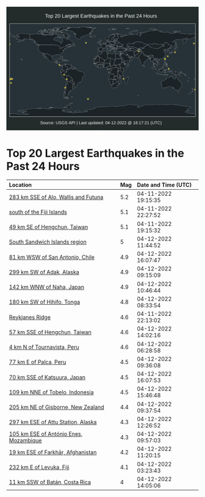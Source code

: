 ![Map](./map.png)

# Top 20 Largest Earthquakes in the Past 24 Hours

| Location | Mag | Date and Time (UTC) |
|:---|:---|:---|
| [283 km SSE of Alo, Wallis and Futuna](https://earthquake.usgs.gov/earthquakes/eventpage/us7000h1bs) | 5.2 | 04-11-2022 19:15:35 |
| [south of the Fiji Islands](https://earthquake.usgs.gov/earthquakes/eventpage/us7000h1dj) | 5.1 | 04-11-2022 22:27:52 |
| [49 km SE of Hengchun, Taiwan](https://earthquake.usgs.gov/earthquakes/eventpage/us7000h1bq) | 5.1 | 04-11-2022 19:15:32 |
| [South Sandwich Islands region](https://earthquake.usgs.gov/earthquakes/eventpage/us7000h1gn) | 5 | 04-12-2022 11:44:52 |
| [81 km WSW of San Antonio, Chile](https://earthquake.usgs.gov/earthquakes/eventpage/us7000h1hk) | 4.9 | 04-12-2022 16:07:47 |
| [299 km SW of Adak, Alaska](https://earthquake.usgs.gov/earthquakes/eventpage/us7000h1g1) | 4.9 | 04-12-2022 09:15:09 |
| [142 km WNW of Naha, Japan](https://earthquake.usgs.gov/earthquakes/eventpage/us7000h1ge) | 4.9 | 04-12-2022 10:46:44 |
| [180 km SW of Hihifo, Tonga](https://earthquake.usgs.gov/earthquakes/eventpage/us7000h1fv) | 4.8 | 04-12-2022 08:33:54 |
| [Reykjanes Ridge](https://earthquake.usgs.gov/earthquakes/eventpage/us7000h1dc) | 4.6 | 04-11-2022 22:13:02 |
| [57 km SSE of Hengchun, Taiwan](https://earthquake.usgs.gov/earthquakes/eventpage/us7000h1h5) | 4.6 | 04-12-2022 14:02:16 |
| [4 km N of Tournavista, Peru](https://earthquake.usgs.gov/earthquakes/eventpage/us7000h1fe) | 4.6 | 04-12-2022 06:28:58 |
| [77 km E of Palca, Peru](https://earthquake.usgs.gov/earthquakes/eventpage/us7000h1g4) | 4.5 | 04-12-2022 09:36:08 |
| [70 km SSE of Katsuura, Japan](https://earthquake.usgs.gov/earthquakes/eventpage/us7000h1hl) | 4.5 | 04-12-2022 16:07:53 |
| [109 km NNE of Tobelo, Indonesia](https://earthquake.usgs.gov/earthquakes/eventpage/us7000h1hj) | 4.5 | 04-12-2022 15:46:48 |
| [205 km NE of Gisborne, New Zealand](https://earthquake.usgs.gov/earthquakes/eventpage/us7000h1g6) | 4.4 | 04-12-2022 09:37:54 |
| [297 km ESE of Attu Station, Alaska](https://earthquake.usgs.gov/earthquakes/eventpage/us7000h1gt) | 4.3 | 04-12-2022 12:26:52 |
| [105 km ESE of António Enes, Mozambique](https://earthquake.usgs.gov/earthquakes/eventpage/us7000h1ga) | 4.3 | 04-12-2022 09:57:03 |
| [19 km ESE of Farkhār, Afghanistan](https://earthquake.usgs.gov/earthquakes/eventpage/us7000h1gk) | 4.2 | 04-12-2022 11:20:15 |
| [232 km E of Levuka, Fiji](https://earthquake.usgs.gov/earthquakes/eventpage/us7000h1el) | 4.1 | 04-12-2022 03:23:43 |
| [11 km SSW of Batán, Costa Rica](https://earthquake.usgs.gov/earthquakes/eventpage/us7000h1h4) | 4 | 04-12-2022 14:05:06 |
